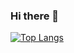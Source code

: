### Hi there 👋

[![Top Langs](https://github-readme-stats.vercel.app/api/top-langs/?username=hecarrillo&layout=compact&langs_count=8)](https://github.com/anuraghazra/github-readme-stats)
<!--
**hecarrillo/hecarrillo** is a ✨ _special_ ✨ repository because its `README.md` (this file) appears on your GitHub profile.

Here are some ideas to get you started:

- 🔭 I’m currently working on ...
- 🌱 I’m currently learning ...
- 👯 I’m looking to collaborate on ...
- 🤔 I’m looking for help with ...
- 💬 Ask me about ...
- 📫 How to reach me: ...
- 😄 Pronouns: ...
- ⚡ Fun fact: ...
-->
